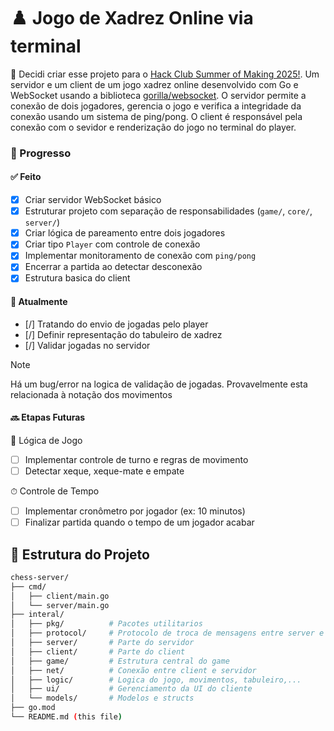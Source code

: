 # ♟️ Jogo de Xadrez Online via terminal 

 🧠 Decidi criar esse projeto para o [Hack Club Summer of Making 2025!](https://summer.hackclub.com/). Um servidor e um client de um jogo xadrez online desenvolvido com Go e WebSocket usando a biblioteca [gorilla/websocket](https://github.com/gorilla/websocket). O servidor permite a conexão de dois jogadores, gerencia o jogo e verifica a integridade da conexão usando um sistema de ping/pong. O client é responsável pela conexão com o sevidor e renderização do jogo no terminal do player. 


### 📌 Progresso
#### ✅ Feito

- [x] Criar servidor WebSocket básico 
- [x] Estruturar projeto com separação de responsabilidades (`game/`, `core/`, `server/`)
- [x] Criar lógica de pareamento entre dois jogadores
- [x] Criar tipo `Player` com controle de conexão
- [x] Implementar monitoramento de conexão com `ping/pong`
- [x] Encerrar a partida ao detectar desconexão
- [x] Estrutura basica do client

#### 📍 Atualmente 
- [/] Tratando do envio de jogadas pelo player
- [/] Definir representação do tabuleiro de xadrez
- [/] Validar jogadas no servidor

>[!NOTE]
> Há um bug/error na logica de validação de jogadas. Provavelmente esta relacionada à notação dos movimentos


#### 🔜 Etapas Futuras

🧠 Lógica de Jogo
- [ ] Implementar controle de turno e regras de movimento
- [ ] Detectar xeque, xeque-mate e empate

⏱ Controle de Tempo

- [ ] Implementar cronômetro por jogador (ex: 10 minutos)
- [ ] Finalizar partida quando o tempo de um jogador acabar

## 📁 Estrutura do Projeto

```bash
chess-server/
├── cmd/
│   ├── client/main.go
│   └── server/main.go
├── interal/
│   ├── pkg/          # Pacotes utilitarios 
│   ├── protocol/     # Protocolo de troca de mensagens entre server e client
│   ├── server/       # Parte do servidor 
│   ├── client/       # Parte do client
│   ├── game/         # Estrutura central do game
│   ├── net/          # Conexão entre client e servidor 
│   ├── logic/        # Logica do jogo, movimentos, tabuleiro,...
│   ├── ui/           # Gerenciamento da UI do cliente
│   └── models/       # Modelos e structs
├── go.mod
└── README.md (this file)


